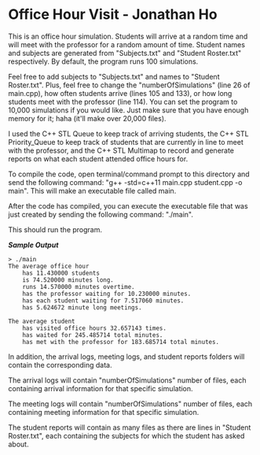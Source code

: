 # Office Hour Visit - Jonathan Ho

This is an office hour simulation. Students will arrive at a random time and will meet with the professor for a random amount of time. Student names and subjects are generated from "Subjects.txt" and "Student Roster.txt" respectively. By default, the program runs 100 simulations.

Feel free to add subjects to "Subjects.txt" and names to "Student Roster.txt". Plus, feel free to change the "numberOfSimulations" (line 26 of main.cpp), how often students arrive (lines 105 and 133), or how long students meet with the professor (line 114). You can set the program to 10,000 simulations if you would like. Just make sure that you have enough memory for it; haha (it'll make over 20,000 files).

I used the C++ STL Queue to keep track of arriving students, the C++ STL Priority_Queue to keep track of students that are currently in line to meet with the professor, and the C++ STL Multimap to record and generate reports on what each student attended office hours for.

To compile the code, open terminal/command prompt to this directory and send the following command: "g++ -std=c++11 main.cpp student.cpp -o main". This will make an executable file called main.

After the code has compiled, you can execute the executable file that was just created by sending the following command: "./main".

This should run the program.

***Sample Output***

```
> ./main
The average office hour
	has 11.430000 students
	is 74.520000 minutes long.
	runs 14.570000 minutes overtime.
	has the professor waiting for 10.230000 minutes.
	has each student waiting for 7.517060 minutes.
	has 5.624672 minute long meetings.

The average student
	has visited office hours 32.657143 times.
	has waited for 245.485714 total minutes.
	has met with the professor for 183.685714 total minutes.

```

In addition, the arrival logs, meeting logs, and student reports folders will contain the corresponding data.

The arrival logs will contain "numberOfSimulations" number of files, each containing arrival information for that specific simulation.

The meeting logs will contain "numberOfSimulations" number of files, each containing meeting information for that specific simulation.

The student reports will contain as many files as there are lines in "Student Roster.txt", each containing the subjects for which the student has asked about.
